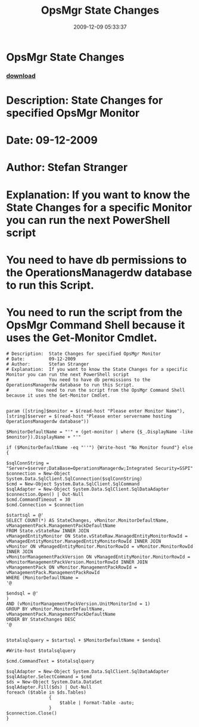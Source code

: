 ﻿---
pid:            1518
parent:         0
children:       
poster:         Stefan Stranger
title:          OpsMgr State Changes
date:           2009-12-09 05:33:37
description:    # Description:  State Changes for specified OpsMgr Monitor
# Date:         09-12-2009
# Author:       Stefan Stranger 
# Explanation:  If you want to know the State Changes for a specific Monitor you can run the next PowerShell script
#               You need to have db permissions to the OperationsManagerdw database to run this Script.
#	       You need to run the script from the OpsMgr Command Shell because it uses the Get-Monitor Cmdlet.
format:         posh
---

# OpsMgr State Changes

### [download](1518.ps1)  

# Description:  State Changes for specified OpsMgr Monitor
# Date:         09-12-2009
# Author:       Stefan Stranger 
# Explanation:  If you want to know the State Changes for a specific Monitor you can run the next PowerShell script
#               You need to have db permissions to the OperationsManagerdw database to run this Script.
#	       You need to run the script from the OpsMgr Command Shell because it uses the Get-Monitor Cmdlet.

```posh
# Description:  State Changes for specified OpsMgr Monitor
# Date:         09-12-2009
# Author:       Stefan Stranger 
# Explanation:  If you want to know the State Changes for a specific Monitor you can run the next PowerShell script
#               You need to have db permissions to the OperationsManagerdw database to run this Script.
#	       You need to run the script from the OpsMgr Command Shell because it uses the Get-Monitor Cmdlet.


param ([string]$monitor = $(read-host "Please enter Monitor Name"), [string]$server = $(read-host "Please enter servername hosting OperationsManagerdw database"))

$MonitorDefaultName = "'" + (get-monitor | where {$_.DisplayName -like $monitor}).DisplayName + "'"

if ($MonitorDefaultName -eq "''") {Write-host "No Monitor found"} else 
{

$sqlConnString = "Server=$server;DataBase=OperationsManagerdw;Integrated Security=SSPI"
$connection = New-Object System.Data.SqlClient.SqlConnection($sqlConnString)
$cmd = New-Object System.Data.SqlClient.SqlCommand
$sqlAdapter = New-Object System.Data.SqlClient.SqlDataAdapter
$connection.Open() | Out-Null 
$cmd.CommandTimeout = 30 
$cmd.Connection = $connection 

$startsql = @'
SELECT COUNT(*) AS StateChanges, vMonitor.MonitorDefaultName, vManagementPack.ManagementPackDefaultName
FROM State.vStateRaw INNER JOIN
vManagedEntityMonitor ON State.vStateRaw.ManagedEntityMonitorRowId = vManagedEntityMonitor.ManagedEntityMonitorRowId INNER JOIN
vMonitor ON vManagedEntityMonitor.MonitorRowId = vMonitor.MonitorRowId INNER JOIN
vMonitorManagementPackVersion ON vManagedEntityMonitor.MonitorRowId = vMonitorManagementPackVersion.MonitorRowId INNER JOIN
vManagementPack ON vMonitor.ManagementPackRowId = vManagementPack.ManagementPackRowId 
WHERE (MonitorDefaultName = 
'@

$endsql = @'
) 
AND (vMonitorManagementPackVersion.UnitMonitorInd = 1) 
GROUP BY vMonitor.MonitorDefaultName, vManagementPack.ManagementPackDefaultName 
ORDER BY StateChanges DESC
'@


$totalsqlquery = $startsql + $MonitorDefaultName + $endsql

#Write-host $totalsqlquery

$cmd.CommandText = $totalsqlquery

$sqlAdapter = New-Object System.Data.SqlClient.SqlDataAdapter
$sqlAdapter.SelectCommand = $cmd
$ds = New-Object System.Data.DataSet
$sqlAdapter.Fill($ds) | Out-Null
foreach ($table in $ds.Tables)  
                {  
                    $table | Format-Table -auto;  
                }
$connection.Close()
}
```
